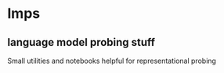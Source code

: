 # lmps
## language model probing stuff  

Small utilities and notebooks helpful for representational probing